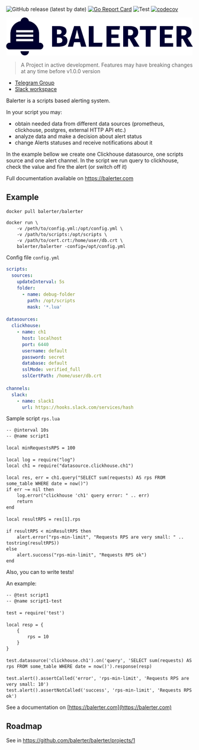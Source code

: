 ![GitHub release (latest by date)](https://img.shields.io/github/v/release/balerter/balerter) [![Go Report Card](https://goreportcard.com/badge/github.com/balerter/balerter)](https://goreportcard.com/report/github.com/balerter/balerter) ![Test](https://github.com/balerter/balerter/workflows/Test/badge.svg) [![codecov](https://codecov.io/gh/balerter/balerter/branch/master/graph/badge.svg)](https://codecov.io/gh/balerter/balerter) 

![logo.png](logo.png)

> A Project in active development. Features may have breaking changes at any time before v1.0.0 version 

- [Telegram Group](https://t.me/balerter)
- [Slack workspace](https://join.slack.com/t/balerter/shared_invite/zt-dv94fjb6-xC8rZvr79m4JJEy1LkKPPw)

Balerter is a scripts based alerting system.

In your script you may:
- obtain needed data from different data sources (prometheus, clickhouse, postgres, external HTTP API etc.)
- analyze data and make a decision about alert status
- change Alerts statuses and receive notifications about it 

In the example bellow we create one Clickhouse datasource, one scripts source and one alert channel.
In the script we run query to clickhouse, check the value and fire the alert (or switch off it)   

Full documentation available on https://balerter.com

## Example

```
docker pull balerter/balerter
```

```
docker run \
    -v /peth/to/config.yml:/opt/config.yml \
    -v /path/to/scripts:/opt/scripts \ 
    -v /path/to/cert.crt:/home/user/db.crt \
    balerter/balerter -config=/opt/config.yml
```

Config file `config.yml`
```yaml
scripts:
  sources:
    updateInterval: 5s
    folder:
      - name: debug-folder
        path: /opt/scripts
        mask: '*.lua'

datasources:
  clickhouse:
    - name: ch1
      host: localhost
      port: 6440
      username: default
      password: secret
      database: default
      sslMode: verified_full
      sslCertPath: /home/user/db.crt

channels:
  slack:
    - name: slack1
      url: https://hooks.slack.com/services/hash
```

Sample script `rps.lua`
```
-- @interval 10s
-- @name script1

local minRequestsRPS = 100

local log = require("log")
local ch1 = require("datasource.clickhouse.ch1")

local res, err = ch1.query("SELECT sum(requests) AS rps FROM some_table WHERE date = now()")
if err ~= nil then
    log.error("clickhouse 'ch1' query error: " .. err)
    return
end

local resultRPS = res[1].rps

if resultRPS < minResultRPS then
    alert.error("rps-min-limit", "Requests RPS are very small: " .. tostring(resultRPS))
else
    alert.success("rps-min-limit", "Requests RPS ok")
end 
```

Also, you can to write tests!

An example:

```
-- @test script1
-- @name script1-test

test = require('test')

local resp = {
    {
        rps = 10
    }
} 

test.datasource('clickhouse.ch1').on('query', 'SELECT sum(requests) AS rps FROM some_table WHERE date = now()').response(resp)

test.alert().assertCalled('error', 'rps-min-limit', 'Requests RPS are very small: 10')
test.alert().assertNotCalled('success', 'rps-min-limit', 'Requests RPS ok')
```

See a documentation on [https://balerter.com](https://balerter.com)

## Roadmap

See in https://github.com/balerter/balerter/projects/1
